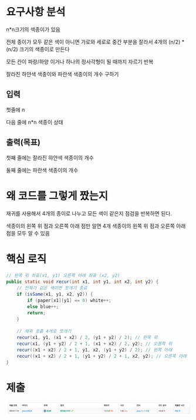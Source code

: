 # 요구사항 분석

n*n크기의 색종이가 있음

전체 종이가 모두 같은 색이 아니면 가로와 세로로 중간 부분을 잘라서 4개의 (n/2) * (n/2) 크기의 색종이로 만든다

모든 칸이 파랑/하양 이거나 하나의 정사각형이 될 때까지 자르기 반복

잘라진 하얀색 색종이와 파란색 색종이의 개수 구하기

## 입력

첫줄에 n

다음 줄에 n*n 색종이 상태

## 출력(목표)

첫째 줄에는 잘라진 햐얀색 색종이의 개수

둘째 줄에는 파란색 색종이의 개수

# 왜 코드를 그렇게 짰는지

재귀를 사용해서 4개의 종이로 나누고 모든 색이 같은지 점검을 반복하면 된다.

색종이의 왼쪽 위 점과 오른쪽 아래 점만 알면 4개 색종이의 왼쪽 위 점과 오른쪽 아래 점을 모두 알 수 있음

# 핵심 로직

```java
// 왼쪽 위 좌표(x1, y1) 오른쪽 아래 좌표 (x2, y2)
public static void recur(int x1, int y1, int x2, int y2) {
    // 전체가 같은 색이면 쪼개기 종료
    if (isSame(x1, y1, x2, y2)) {
        if (paper[x1][y1] == 0) white++;
        else blue++;
        return;
    }

    // 재귀 호출 4개로 쪼개기
    recur(x1, y1, (x1 + x2) / 2, (y1 + y2) / 2); // 왼쪽 위
    recur(x1, (y1 + y2) / 2 + 1, (x1 + x2) / 2, y2); // 오른쪽 위
    recur((x1 + x2) / 2 + 1, y1, x2, (y1 + y2) / 2); // 왼쪽 아래
    recur((x1 + x2) / 2 + 1, (y1 + y2) / 2 + 1, x2, y2); // 오른쪽 아래
}
```

# 제출

![img.png](Attached/boj_2630.png)
